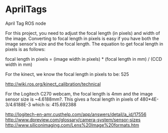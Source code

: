 AprilTags
=========

April Tag ROS node


For this project, you need to adjust the focal length (in pixels) and width of the image.  Converting to focal length in pixels is easy if you have both the image sensor's size and the focal length. The equation to get focal length in pixels is as follows:

focal length in pixels = (image width in pixels) * (focal length in mm) / (CCD width in mm)

For the kinect, we know the focal length in pixels to be: 525

http://wiki.ros.org/kinect_calibration/technical


For the Logitech C270 webcam, the focal length is 4mm and the image sensor size is ~4.6188mm?.  This gives a focal length in pixels of 480*4E-3/4.6188E-3 which is: 415.692388

http://logitech-en-amr.custhelp.com/app/answers/detail/a_id/17556
http://www.dpreview.com/glossary/camera-system/sensor-sizes
http://www.siliconimaging.com/Lens%20Image%20formats.htm
